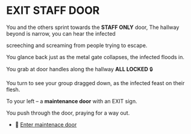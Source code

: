 # EXIT STAFF DOOR

You and the others sprint towards the **STAFF ONLY** door, The hallway beyond is narrow, you can hear the infected 

screeching and screaming from people trying to escape.

You glance back just as the metal gate collapses, the infected floods in.

You grab at door handles along the hallway **ALL LOCKED** 🔒

You turn to see your group dragged down, as the infected feast on their flesh. 

To your left – a **maintenance door** with an EXIT sign.

You push through the door, praying for a way out.

- 🚪 [Enter maintenace door](./scene4C.md)
